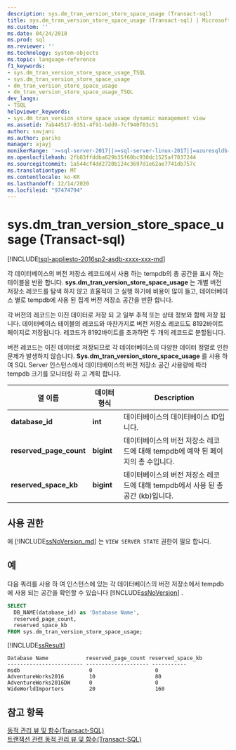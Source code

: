 ```yaml
---
description: sys.dm_tran_version_store_space_usage (Transact-sql)
title: sys.dm_tran_version_store_space_usage (Transact-sql) | Microsoft Docs
ms.custom: ''
ms.date: 04/24/2018
ms.prod: sql
ms.reviewer: ''
ms.technology: system-objects
ms.topic: language-reference
f1_keywords:
- sys.dm_tran_version_store_space_usage_TSQL
- sys.dm_tran_version_store_space_usage
- dm_tran_version_store_space_usage
- dm_tran_version_store_space_usage_TSQL
dev_langs:
- TSQL
helpviewer_keywords:
- sys.dm_tran_version_store_space_usage dynamic management view
ms.assetid: 7ab44517-0351-4f91-bdd9-7cf940f03c51
author: savjani
ms.author: pariks
manager: ajayj
monikerRange: '>=sql-server-2017||>=sql-server-linux-2017||=azuresqldb-mi-current'
ms.openlocfilehash: 2fb83ffddba629b35f60bc930dc1525af7037244
ms.sourcegitcommit: 1a544cf4dd2720b124c3697d1e62ae7741db757c
ms.translationtype: MT
ms.contentlocale: ko-KR
ms.lasthandoff: 12/14/2020
ms.locfileid: "97474794"
---
```

# <a name="sysdm_tran_version_store_space_usage-transact-sql"></a>sys.dm_tran_version_store_space_usage (Transact-sql)
[!INCLUDE[tsql-appliesto-2016sp2-asdb-xxxx-xxx-md](../../includes/tsql-appliesto-2016sp2-asdb-xxxx-xxx-md.md)]

각 데이터베이스의 버전 저장소 레코드에서 사용 하는 tempdb의 총 공간을 표시 하는 테이블을 반환 합니다. **sys.dm_tran_version_store_space_usage** 는 개별 버전 저장소 레코드를 탐색 하지 않고 효율적이 고 실행 하기에 비용이 많이 들고, 데이터베이스 별로 tempdb에 사용 된 집계 버전 저장소 공간을 반환 합니다.
  
각 버전의 레코드는 이진 데이터로 저장 되 고 일부 추적 또는 상태 정보와 함께 저장 됩니다. 데이터베이스 테이블의 레코드와 마찬가지로 버전 저장소 레코드도 8192바이트 페이지로 저장됩니다. 레코드가 8192바이트를 초과하면 두 개의 레코드로 분할됩니다.  
  
버전 레코드는 이진 데이터로 저장되므로 각 데이터베이스의 다양한 데이터 정렬로 인한 문제가 발생하지 않습니다. **Sys.dm_tran_version_store_space_usage** 를 사용 하 여 SQL Server 인스턴스에서 데이터베이스의 버전 저장소 공간 사용량에 따라 tempdb 크기를 모니터링 하 고 계획 합니다.
  
|열 이름|데이터 형식|Description|  
|-----------------|---------------|-----------------|  
|**database_id**|**int**|데이터베이스의 데이터베이스 ID입니다.|  
|**reserved_page_count**|**bigint**|데이터베이스의 버전 저장소 레코드에 대해 tempdb에 예약 된 페이지의 총 수입니다.|  
|**reserved_space_kb**|**bigint**|데이터베이스의 버전 저장소 레코드에 대해 tempdb에서 사용 된 총 공간 (kb)입니다.|  
  
## <a name="permissions"></a>사용 권한  
에 [!INCLUDE[ssNoVersion_md](../../includes/ssnoversion-md.md)] 는 `VIEW SERVER STATE` 권한이 필요 합니다.   

## <a name="examples"></a>예  
다음 쿼리를 사용 하 여 인스턴스에 있는 각 데이터베이스의 버전 저장소에서 tempdb에 사용 되는 공간을 확인할 수 있습니다 [!INCLUDE[ssNoVersion](../../includes/ssnoversion-md.md)] . 
  
```sql  
SELECT 
  DB_NAME(database_id) as 'Database Name',
  reserved_page_count,
  reserved_space_kb 
FROM sys.dm_tran_version_store_space_usage;  
```  
  
 [!INCLUDE[ssResult](../../includes/ssresult-md.md)]  
  
```  
Database Name            reserved_page_count reserved_space_kb  
------------------------ -------------------- -----------  
msdb                      0                    0             
AdventureWorks2016        10                   80             
AdventureWorks2016DW      0                    0             
WideWorldImporters        20                   160             
```
 
## <a name="see-also"></a>참고 항목  
 [동적 관리 뷰 및 함수&#40;Transact-SQL&#41;](~/relational-databases/system-dynamic-management-views/system-dynamic-management-views.md)   
 [트랜잭션 관련 동적 관리 뷰 및 함수&#40;Transact-SQL&#41;](../../relational-databases/system-dynamic-management-views/transaction-related-dynamic-management-views-and-functions-transact-sql.md)  
  
